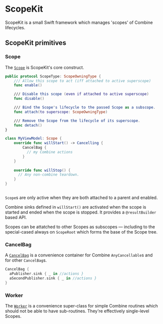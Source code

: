 # ScopeKit
ScopeKit is a small Swift framework which manages 'scopes' of Combine lifecycles.

## ScopeKit primitives

### Scope 
The [`Scope`](https://github.com/GoodHatsLLC/ScopeKit/blob/main/Sources/ScopeKit/Scope.swift) is ScopeKit's core construct.

```swift
public protocol ScopeType: ScopeOwningType {
    /// Allow this scope to act (iff attached to active superscope)
    func enable()

    /// Disable this scope (even if attached to active superscope)
    func disable()

    /// Bind the Scope's lifecycle to the passed Scope as a subscope.
    func attach(to superscope: ScopeOwningType)

    /// Remove the Scope from the lifecycle of its superscope.
    func detach()
}

class MyViewModel: Scope {
    override func willStart() -> Cancelling {
        CancelBag {
          // my Combine actions
        }
    }
    
    override func willStop() {
      // Any non-combine teardown.
    }
}
 
```
`Scope`s are only active when they are both attached to a parent and enabled.

Combine sinks defined in `willStart()` are activated when the scope is started and ended when the scope is stopped. It provides a `@resultBuilder` based API.

Scopes can be attatched to other Scopes as subscopes — including to the special-cased always on `ScopeRoot` which forms the base of the Scope tree.

### CancelBag

A [`CancelBag`](https://github.com/GoodHatsLLC/ScopeKit/blob/main/Sources/ScopeKit/CancelBag.swift) is a convenience container for Combine `AnyCancellable`s and for other `CancelBag`s.

```swift
CancelBag {
  aPublisher.sink { _ in //actions }
  aSecondPublisher.sink { _ in //actions }
}
```

### Worker

The [`Worker`](https://github.com/GoodHatsLLC/ScopeKit/blob/main/Sources/ScopeKit/Worker.swift) is a convenience super-class for simple Combine routines which should not be able to have sub-routines. They're effectively single-level Scopes.
